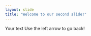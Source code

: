 ```yaml
---
layout: slide
title: "Welcome to our second slide!"
---
```

Your text
Use the left arrow to go   back!

